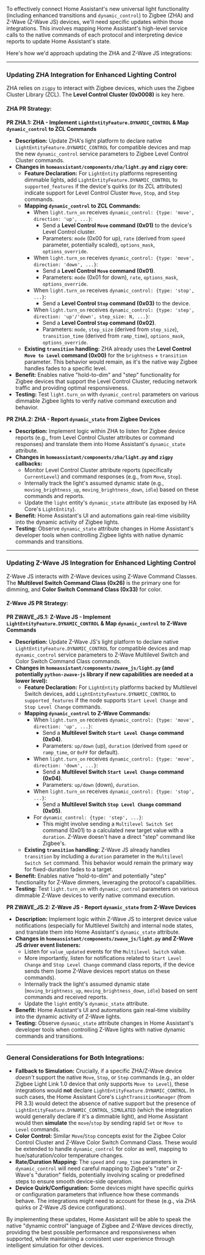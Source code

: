 To effectively connect Home Assistant's new universal light functionality (including enhanced transitions and `dynamic_control`) to Zigbee (ZHA) and Z-Wave (Z-Wave JS) devices, we'll need specific updates within those integrations. This involves mapping Home Assistant's high-level service calls to the native commands of each protocol and interpreting device reports to update Home Assistant's state.

Here's how we'd approach updating the ZHA and Z-Wave JS integrations:

---

### Updating ZHA Integration for Enhanced Lighting Control

ZHA relies on `zigpy` to interact with Zigbee devices, which uses the Zigbee Cluster Library (ZCL). The **Level Control Cluster (0x0008)** is key here.

#### ZHA PR Strategy:

**PR ZHA.1: ZHA - Implement `LightEntityFeature.DYNAMIC_CONTROL` & Map `dynamic_control` to ZCL Commands**

* **Description:** Update ZHA's light platform to declare native `LightEntityFeature.DYNAMIC_CONTROL` for compatible devices and map the new `dynamic_control` service parameters to Zigbee Level Control Cluster commands.
* **Changes in `homeassistant/components/zha/light.py` and `zigpy` core:**
    * **Feature Declaration:** For `LightEntity` platforms representing dimmable lights, add `LightEntityFeature.DYNAMIC_CONTROL` to `supported_features` if the device's quirks (or its ZCL attributes) indicate support for Level Control Cluster `Move`, `Stop`, and `Step` commands.
    * **Mapping `dynamic_control` to ZCL Commands:**
        * When `light.turn_on` receives `dynamic_control: {type: 'move', direction: 'up', ...}`:
            * Send a **Level Control `Move` command (0x01)** to the device's Level Control cluster.
            * Parameters: `mode` (0x00 for up), `rate` (derived from `speed` parameter, potentially scaled), `options_mask`, `options_override`.
        * When `light.turn_on` receives `dynamic_control: {type: 'move', direction: 'down', ...}`:
            * Send a **Level Control `Move` command (0x01)**.
            * Parameters: `mode` (0x01 for down), `rate`, `options_mask`, `options_override`.
        * When `light.turn_on` receives `dynamic_control: {type: 'stop', ...}`:
            * Send a **Level Control `Stop` command (0x03)** to the device.
        * When `light.turn_on` receives `dynamic_control: {type: 'step', direction: 'up'/'down', step_size: N, ...}`:
            * Send a **Level Control `Step` command (0x02)**.
            * Parameters: `mode`, `step_size` (derived from `step_size`), `transition_time` (derived from `ramp_time`), `options_mask`, `options_override`.
    * **Existing `transition` handling:** ZHA already uses the **Level Control `Move to Level` command (0x00)** for the `brightness` + `transition` parameter. This behavior would remain, as it's the native way Zigbee handles fades to a specific level.
* **Benefit:** Enables native "hold-to-dim" and "step" functionality for Zigbee devices that support the Level Control Cluster, reducing network traffic and providing optimal responsiveness.
* **Testing:** Test `light.turn_on` with `dynamic_control` parameters on various dimmable Zigbee lights to verify native command execution and behavior.

**PR ZHA.2: ZHA - Report `dynamic_state` from Zigbee Devices**

* **Description:** Implement logic within ZHA to listen for Zigbee device reports (e.g., from Level Control Cluster attributes or command responses) and translate them into Home Assistant's `dynamic_state` attribute.
* **Changes in `homeassistant/components/zha/light.py` and `zigpy` callbacks:**
    * Monitor Level Control Cluster attribute reports (specifically `CurrentLevel`) and command responses (e.g., from `Move`, `Stop`).
    * Internally track the light's assumed dynamic state (e.g., `moving_brightness_up`, `moving_brightness_down`, `idle`) based on these commands and reports.
    * Update the `light` entity's `dynamic_state` attribute (as exposed by HA Core's `LightEntity`).
* **Benefit:** Home Assistant's UI and automations gain real-time visibility into the dynamic activity of Zigbee lights.
* **Testing:** Observe `dynamic_state` attribute changes in Home Assistant's developer tools when controlling Zigbee lights with native dynamic commands and transitions.

---

### Updating Z-Wave JS Integration for Enhanced Lighting Control

Z-Wave JS interacts with Z-Wave devices using Z-Wave Command Classes. The **Multilevel Switch Command Class (0x26)** is the primary one for dimming, and **Color Switch Command Class (0x33)** for color.

#### Z-Wave JS PR Strategy:

**PR ZWAVE_JS.1: Z-Wave JS - Implement `LightEntityFeature.DYNAMIC_CONTROL` & Map `dynamic_control` to Z-Wave Commands**

* **Description:** Update Z-Wave JS's light platform to declare native `LightEntityFeature.DYNAMIC_CONTROL` for compatible devices and map `dynamic_control` service parameters to Z-Wave Multilevel Switch and Color Switch Command Class commands.
* **Changes in `homeassistant/components/zwave_js/light.py` (and potentially `python-zwave-js` library if new capabilities are needed at a lower level):**
    * **Feature Declaration:** For `LightEntity` platforms backed by Multilevel Switch devices, add `LightEntityFeature.DYNAMIC_CONTROL` to `supported_features` if the node supports `Start Level Change` and `Stop Level Change` commands.
    * **Mapping `dynamic_control` to Z-Wave Commands:**
        * When `light.turn_on` receives `dynamic_control: {type: 'move', direction: 'up', ...}`:
            * Send a **Multilevel Switch `Start Level Change` command (0x04)**.
            * Parameters: `up/down` (up), `duration` (derived from `speed` or `ramp_time`, or `0xFF` for default).
        * When `light.turn_on` receives `dynamic_control: {type: 'move', direction: 'down', ...}`:
            * Send a **Multilevel Switch `Start Level Change` command (0x04)**.
            * Parameters: `up/down` (down), `duration`.
        * When `light.turn_on` receives `dynamic_control: {type: 'stop', ...}`:
            * Send a **Multilevel Switch `Stop Level Change` command (0x05)**.
        * For `dynamic_control: {type: 'step', ...}`:
            * This might involve sending a `Multilevel Switch Set` command (0x01) to a calculated new target value with a `duration`. Z-Wave doesn't have a direct "step" command like Zigbee's.
    * **Existing `transition` handling:** Z-Wave JS already handles `transition` by including a `duration` parameter in the `Multilevel Switch Set` command. This behavior would remain the primary way for fixed-duration fades to a target.
* **Benefit:** Enables native "hold-to-dim" and potentially "step" functionality for Z-Wave dimmers, leveraging the protocol's capabilities.
* **Testing:** Test `light.turn_on` with `dynamic_control` parameters on various dimmable Z-Wave devices to verify native command execution.

**PR ZWAVE_JS.2: Z-Wave JS - Report `dynamic_state` from Z-Wave Devices**

* **Description:** Implement logic within Z-Wave JS to interpret device value notifications (especially for Multilevel Switch) and internal node states, and translate them into Home Assistant's `dynamic_state` attribute.
* **Changes in `homeassistant/components/zwave_js/light.py` and Z-Wave JS driver event listeners:**
    * Listen for `value_updated` events for the `Multilevel Switch` value.
    * More importantly, listen for notifications related to `Start Level Change` and `Stop Level Change` command class reports, if the device sends them (some Z-Wave devices report status on these commands).
    * Internally track the light's assumed dynamic state (`moving_brightness_up`, `moving_brightness_down`, `idle`) based on sent commands and received reports.
    * Update the `light` entity's `dynamic_state` attribute.
* **Benefit:** Home Assistant's UI and automations gain real-time visibility into the dynamic activity of Z-Wave lights.
* **Testing:** Observe `dynamic_state` attribute changes in Home Assistant's developer tools when controlling Z-Wave lights with native dynamic commands and transitions.

---

### General Considerations for Both Integrations:

* **Fallback to Simulation:** Crucially, if a specific ZHA/Z-Wave device *doesn't* support the native `Move`, `Stop`, or `Step` commands (e.g., an older Zigbee Light Link 1.0 device that only supports `Move to Level`), these integrations would **not** declare `LightEntityFeature.DYNAMIC_CONTROL`. In such cases, the Home Assistant Core's `LightTransitionManager` (from PR 3.3) would detect the absence of native support but the presence of `LightEntityFeature.DYNAMIC_CONTROL_SIMULATED` (which the integration would generally declare if it's a dimmable light), and Home Assistant would then **simulate** the `move`/`stop` by sending rapid `Set` or `Move to Level` commands.
* **Color Control:** Similar `Move`/`Stop` concepts exist for the Zigbee Color Control Cluster and Z-Wave Color Switch Command Class. These would be extended to handle `dynamic_control` for color as well, mapping to hue/saturation/color temperature changes.
* **Rate/Duration Mapping:** The `speed` and `ramp_time` parameters in `dynamic_control` will need careful mapping to Zigbee's "rate" or Z-Wave's "duration" fields, potentially involving scaling or predefined steps to ensure smooth device-side operation.
* **Device Quirk/Configuration:** Some devices might have specific quirks or configuration parameters that influence how these commands behave. The integrations might need to account for these (e.g., via ZHA quirks or Z-Wave JS device configurations).

By implementing these updates, Home Assistant will be able to speak the native "dynamic control" language of Zigbee and Z-Wave devices directly, providing the best possible performance and responsiveness when supported, while maintaining a consistent user experience through intelligent simulation for other devices.